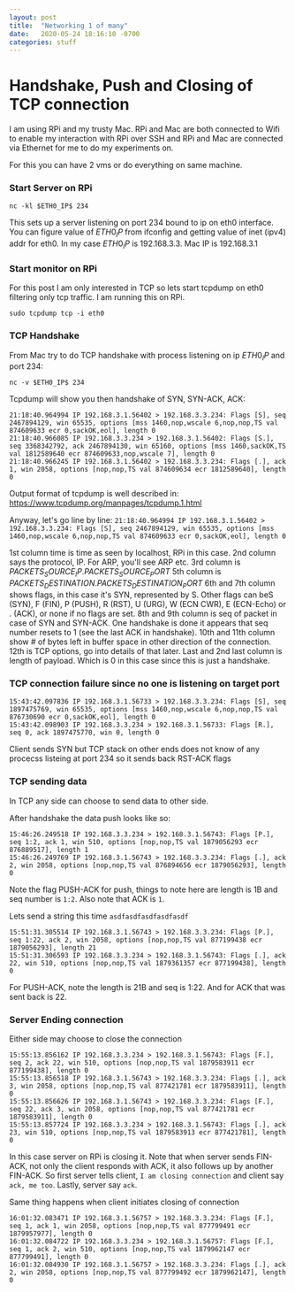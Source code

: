 ```yaml
---
layout: post
title:  "Networking 1 of many"
date:   2020-05-24 18:16:10 -0700
categories: stuff
---
```


# Handshake, Push and Closing of TCP connection

I am using RPi and my trusty Mac. RPi and Mac are both connected to Wifi to enable my interaction with RPi over SSH and RPi and Mac are connected via Ethernet for me to do my experiments on.

For this you can have 2 vms or do everything on same machine.

### Start Server on RPi

`nc -kl $ETH0_IP$ 234`

This sets up a server listening on port 234 bound to ip on eth0 interface. You can figure value of $ETH0_IP$ from ifconfig and getting value of inet (ipv4) addr for eth0. In my case $ETH0_IP$ is 192.168.3.3. Mac IP is 192.168.3.1

### Start monitor on RPi

For this post I am only interested in TCP so lets start tcpdump on eth0 filtering only tcp traffic. I am running this on RPi.

`sudo tcpdump tcp -i eth0`


### TCP Handshake

From Mac try to do TCP handshake with process listening on ip $ETH0_IP$ and port 234:

`nc -v $ETH0_IP$ 234`

Tcpdump will show you then handshake of SYN, SYN-ACK, ACK:

```
21:18:40.964994 IP 192.168.3.1.56402 > 192.168.3.3.234: Flags [S], seq 2467894129, win 65535, options [mss 1460,nop,wscale 6,nop,nop,TS val 874609633 ecr 0,sackOK,eol], length 0
21:18:40.966085 IP 192.168.3.3.234 > 192.168.3.1.56402: Flags [S.], seq 3368342792, ack 2467894130, win 65160, options [mss 1460,sackOK,TS val 1812589640 ecr 874609633,nop,wscale 7], length 0
21:18:40.966245 IP 192.168.3.1.56402 > 192.168.3.3.234: Flags [.], ack 1, win 2058, options [nop,nop,TS val 874609634 ecr 1812589640], length 0
```

Output format of tcpdump is well described in: https://www.tcpdump.org/manpages/tcpdump.1.html

Anyway, let's go line by line:
`21:18:40.964994 IP 192.168.3.1.56402 > 192.168.3.3.234: Flags [S], seq 2467894129, win 65535, options [mss 1460,nop,wscale 6,nop,nop,TS val 874609633 ecr 0,sackOK,eol], length 0`

1st column time is time as seen by localhost, RPi in this case.
2nd column says the protocol, IP. For ARP, you'll see ARP etc.
3rd column is $PACKETS_SOURCE_IP$.$PACKETS_SOURCE_PORT$
5th column is $PACKETS_DESTINATION$.$PACKETS_DESTINATION_PORT$
6th and 7th column shows flags, in this case it's SYN, represented by S. Other flags can beS (SYN), F (FIN), P (PUSH), R (RST), U (URG), W (ECN CWR), E (ECN-Echo) or . (ACK), or none if no flags are set.
8th and 9th column is seq of packet in case of SYN and SYN-ACK. One handshake is done it appears that seq number resets to 1 (see the last ACK in handshake).
10th and 11th column show # of bytes left in buffer space in other direction of the connection.
12th is TCP options, go into details of that later.
Last and 2nd last column is length of payload. Which is 0 in this case since this is just a handshake.

### TCP connection failure since no one is listening on target port

```
15:43:42.097836 IP 192.168.3.1.56733 > 192.168.3.3.234: Flags [S], seq 1897475769, win 65535, options [mss 1460,nop,wscale 6,nop,nop,TS val 876730690 ecr 0,sackOK,eol], length 0
15:43:42.098903 IP 192.168.3.3.234 > 192.168.3.1.56733: Flags [R.], seq 0, ack 1897475770, win 0, length 0
```

Client sends SYN but TCP stack on other ends does not know of any procecss listeing at port 234 so it sends back RST-ACK flags

### TCP sending data

In TCP any side can choose to send data to other side.

After handshake the data push looks like so:
```
15:46:26.249518 IP 192.168.3.3.234 > 192.168.3.1.56743: Flags [P.], seq 1:2, ack 1, win 510, options [nop,nop,TS val 1879056293 ecr 876889517], length 1
15:46:26.249769 IP 192.168.3.1.56743 > 192.168.3.3.234: Flags [.], ack 2, win 2058, options [nop,nop,TS val 876894656 ecr 1879056293], length 0
```

Note the flag PUSH-ACK for push, things to note here are length is 1B and seq number is `1:2`. Also note that ACK is `1`.

Lets send a string this time `asdfasdfasdfasdfasdf`
```
15:51:31.305514 IP 192.168.3.1.56743 > 192.168.3.3.234: Flags [P.], seq 1:22, ack 2, win 2058, options [nop,nop,TS val 877199438 ecr 1879056293], length 21
15:51:31.306593 IP 192.168.3.3.234 > 192.168.3.1.56743: Flags [.], ack 22, win 510, options [nop,nop,TS val 1879361357 ecr 877199438], length 0
```

For PUSH-ACK, note the length is 21B and seq is 1:22. And for ACK that was sent back is 22.

### Server Ending connection

Either side may choose to close the connection

```
15:55:13.856162 IP 192.168.3.3.234 > 192.168.3.1.56743: Flags [F.], seq 2, ack 22, win 510, options [nop,nop,TS val 1879583911 ecr 877199438], length 0
15:55:13.856518 IP 192.168.3.1.56743 > 192.168.3.3.234: Flags [.], ack 3, win 2058, options [nop,nop,TS val 877421781 ecr 1879583911], length 0
15:55:13.856626 IP 192.168.3.1.56743 > 192.168.3.3.234: Flags [F.], seq 22, ack 3, win 2058, options [nop,nop,TS val 877421781 ecr 1879583911], length 0
15:55:13.857724 IP 192.168.3.3.234 > 192.168.3.1.56743: Flags [.], ack 23, win 510, options [nop,nop,TS val 1879583913 ecr 877421781], length 0
```

In this case server on RPi is closing it. Note that when server sends FIN-ACK, not only the client responds with ACK, it also follows up by another FIN-ACK. So first server tells client, `I am closing connection` and client say `ack, me too`. Lastly, server say `ack`.

Same thing happens when client initiates closing of connection
```
16:01:32.083471 IP 192.168.3.1.56757 > 192.168.3.3.234: Flags [F.], seq 1, ack 1, win 2058, options [nop,nop,TS val 877799491 ecr 1879957977], length 0
16:01:32.084722 IP 192.168.3.3.234 > 192.168.3.1.56757: Flags [F.], seq 1, ack 2, win 510, options [nop,nop,TS val 1879962147 ecr 877799491], length 0
16:01:32.084930 IP 192.168.3.1.56757 > 192.168.3.3.234: Flags [.], ack 2, win 2058, options [nop,nop,TS val 877799492 ecr 1879962147], length 0
```